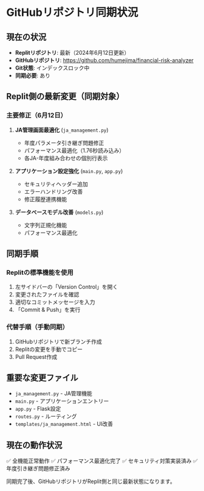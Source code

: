 # GitHubリポジトリ同期状況

## 現在の状況
- **Replitリポジトリ**: 最新（2024年6月12日更新）
- **GitHubリポジトリ**: https://github.com/humejima/financial-risk-analyzer
- **Git状態**: インデックスロック中
- **同期必要**: あり

## Replit側の最新変更（同期対象）

### 主要修正（6月12日）
1. **JA管理画面最適化** (`ja_management.py`)
   - 年度パラメータ引き継ぎ問題修正
   - パフォーマンス最適化（1.76秒読み込み）
   - 各JA-年度組み合わせの個別行表示

2. **アプリケーション設定強化** (`main.py`, `app.py`)
   - セキュリティヘッダー追加
   - エラーハンドリング改善
   - 修正履歴連携機能

3. **データベースモデル改善** (`models.py`)
   - 文字列正規化機能
   - パフォーマンス最適化

## 同期手順

### Replitの標準機能を使用
1. 左サイドバーの「Version Control」を開く
2. 変更されたファイルを確認
3. 適切なコミットメッセージを入力
4. 「Commit & Push」を実行

### 代替手順（手動同期）
1. GitHubリポジトリで新ブランチ作成
2. Replitの変更を手動でコピー
3. Pull Request作成

## 重要な変更ファイル
- `ja_management.py` - JA管理機能
- `main.py` - アプリケーションエントリー
- `app.py` - Flask設定
- `routes.py` - ルーティング
- `templates/ja_management.html` - UI改善

## 現在の動作状況
✅ 全機能正常動作
✅ パフォーマンス最適化完了
✅ セキュリティ対策実装済み
✅ 年度引き継ぎ問題修正済み

同期完了後、GitHubリポジトリがReplit側と同じ最新状態になります。